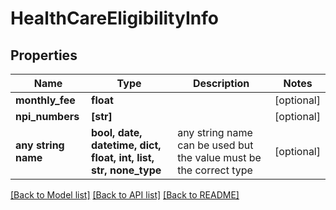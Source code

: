 # HealthCareEligibilityInfo


## Properties
Name | Type | Description | Notes
------------ | ------------- | ------------- | -------------
**monthly_fee** | **float** |  | [optional] 
**npi_numbers** | **[str]** |  | [optional] 
**any string name** | **bool, date, datetime, dict, float, int, list, str, none_type** | any string name can be used but the value must be the correct type | [optional]

[[Back to Model list]](../README.md#documentation-for-models) [[Back to API list]](../README.md#documentation-for-api-endpoints) [[Back to README]](../README.md)


